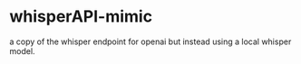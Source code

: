 # whisperAPI-mimic
a copy of the whisper endpoint for openai but instead using a local whisper model.
